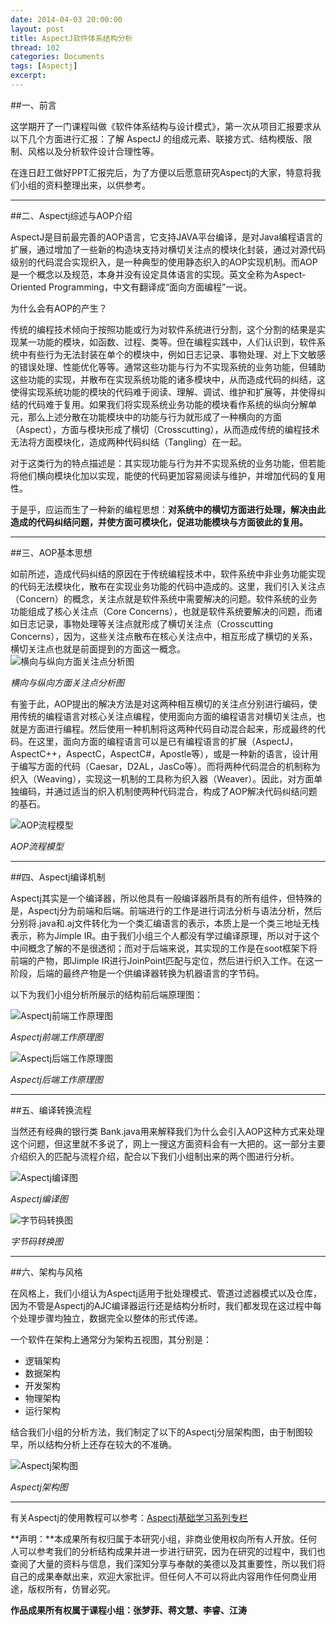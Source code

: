 ```yaml
---
date: 2014-04-03 20:00:00
layout: post
title: AspectJ软件体系结构分析
thread: 102
categories: Documents
tags: [Aspectj]
excerpt: 
---
```


##一、前言

这学期开了一门课程叫做《软件体系结构与设计模式》，第一次从项目汇报要求从以下几个方面进行汇报：了解 AspectJ 的组成元素、联接方式、结构模版、限制、风格以及分析软件设计合理性等。

在连日赶工做好PPT汇报完后，为了方便以后愿意研究Aspectj的大家，特意将我们小组的资料整理出来，以供参考。

----

##二、Aspectj综述与AOP介绍

AspectJ是目前最完善的AOP语言，它支持JAVA平台编译，是对Java编程语言的扩展，通过增加了一些新的构造块支持对横切关注点的模块化封装，通过对源代码级别的代码混合实现织入，是一种典型的使用静态织入的AOP实现机制。而AOP 是一个概念以及规范，本身并没有设定具体语言的实现。英文全称为Aspect-Oriented Programming，中文有翻译成“面向方面编程”一说。

为什么会有AOP的产生？

传统的编程技术倾向于按照功能或行为对软件系统进行分割，这个分割的结果是实现某一功能的模块，如函数、过程、类等。但在编程实践中，人们认识到，软件系统中有些行为无法封装在单个的模块中，例如日志记录、事物处理、对上下文敏感的错误处理、性能优化等等。通常这些功能与行为不实现系统的业务功能，但辅助这些功能的实现，并散布在实现系统功能的诸多模块中，从而造成代码的纠结，这使得实现系统功能的模块的代码难于阅读、理解、调试、维护和扩展等，并使得纠结的代码难于复用。如果我们将实现系统业务功能的模块看作系统的纵向分解单元，那么上述分散在功能模块中的功能与行为就形成了一种横向的方面（Aspect），方面与模块形成了横切（Crosscutting），从而造成传统的编程技术无法将方面模块化，造成两种代码纠结（Tangling）在一起。

对于这类行为的特点描述是：其实现功能与行为并不实现系统的业务功能，但若能将他们横向模块化加以实现，能使的代码更加容易阅读与维护，并增加代码的复用性。

于是乎，应运而生了一种新的编程思想：**对系统中的横切方面进行处理，解决由此造成的代码纠结问题，并使方面可模块化，促进功能模块与方面彼此的复用。**

----

##三、AOP基本思想

如前所述，造成代码纠结的原因在于传统编程技术中，软件系统中非业务功能实现的代码无法模块化，散布在实现业务功能的代码中造成的。这里，我们引入关注点（Concern）的概念，关注点就是软件系统中需要解决的问题。软件系统的业务功能组成了核心关注点（Core Concerns），也就是软件系统要解决的问题，而诸如日志记录，事物处理等关注点就形成了横切关注点（Crosscutting Concerns），因为，这些关注点散布在核心关注点中，相互形成了横切的关系，横切关注点也就是前面提到的方面这一概念。
　　
![](/assets/2014-04-03-AspectjStructure1.png "横向与纵向方面关注点分析图")

<em>横向与纵向方面关注点分析图</em>

有鉴于此，AOP提出的解决方法是对这两种相互横切的关注点分别进行编码，使用传统的编程语言对核心关注点编程，使用面向方面的编程语言对横切关注点，也就是方面进行编程。然后使用一种机制将这两种代码自动混合起来，形成最终的代码。在这里，面向方面的编程语言可以是已有编程语言的扩展（AspectJ，AspectC++，AspectC，AspectC#，Apostle等），或是一种新的语言，设计用于编写方面的代码（Caesar，D2AL，JasCo等）。而将两种代码混合的机制称为织入（Weaving），实现这一机制的工具称为织入器（Weaver）。因此，对方面单独编码，并通过适当的织入机制使两种代码混合，构成了AOP解决代码纠结问题的基石。

![](/assets/2014-04-03-AspectjStructure2.png "AOP流程模型")

<em>AOP流程模型</em>

----

##四、Aspectj编译机制

Aspectj其实是一个编译器，所以他具有一般编译器所具有的所有组件，但特殊的是，Aspectj分为前端和后端。前端进行的工作是进行词法分析与语法分析，然后分别将.java和.aj文件转化为一个类汇编语言的表示，本质上是一个类三地址无栈表示，称为Jimple IR。由于我们小组三个人都没有学过编译原理，所以对于这个中间概念了解的不是很透彻；而对于后端来说，其实现的工作是在soot框架下将前端的产物，即Jimple IR进行JoinPoint匹配与定位，然后进行织入工作。在这一阶段，后端的最终产物是一个供编译器转换为机器语言的字节码。

以下为我们小组分析所展示的结构前后端原理图：

![](/assets/2014-04-03-AspectjStructure3.png "Aspectj前端工作原理图")

<em>Aspectj前端工作原理图</em>

![](/assets/2014-04-03-AspectjStructure4.png "Aspectj后端工作原理图")

<em>Aspectj后端工作原理图</em>

----

##五、编译转换流程

当然还有经典的银行类 Bank.java用来解释我们为什么会引入AOP这种方式来处理这个问题，但这里就不多说了，网上一搜这方面资料会有一大把的。这一部分主要介绍织入的匹配与流程介绍，配合以下我们小组制出来的两个图进行分析。

![](/assets/2014-04-03-AspectjStructure5.png "Aspectj编译图")

<em>Aspectj编译图</em>

![](/assets/2014-04-03-AspectjStructure6.png "字节码转换图")

<em>字节码转换图</em>

----

##六、架构与风格

在风格上，我们小组认为Aspectj适用于批处理模式、管道过滤器模式以及仓库，因为不管是Aspectj的AJC编译器运行还是结构分析时，我们都发现在这过程中每个处理步骤均独立，数据完全以整体的形式传递。

一个软件在架构上通常分为架构五视图，其分别是：

* 逻辑架构
* 数据架构
* 开发架构
* 物理架构
* 运行架构

结合我们小组的分析方法，我们制定了以下的Aspectj分层架构图，由于制图较早，所以结构分析上还存在较大的不准确。

![](/assets/2014-04-03-AspectjStructure7.png "Aspectj架构图")

<em>Aspectj架构图</em>

----

有关Aspectj的使用教程可以参考：[Aspectj基础学习系列专栏](http://hijiangtao.github.io/2014/03/26/AspectjSeries/)

**声明：**本成果所有权归属于本研究小组，非商业使用权向所有人开放。任何人可以参考我们的分析结构成果并进一步进行研究，因为在研究的过程中，我们也查阅了大量的资料与信息，我们深知分享与奉献的美德以及其重要性，所以我们将自己的成果奉献出来，欢迎大家批评。但任何人不可以将此内容用作任何商业用途，版权所有，仿冒必究。

**作品成果所有权属于课程小组：张梦菲、蒋文慧、李睿、江涛**